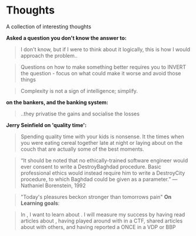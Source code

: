 # Thoughts

A collection of interesting thoughts 

__Asked a question you don't know the answer to:__
> I don't know, but if I were to think about it logically, this is how I would approach the problem..

> Questions on how to make something better requires you to INVERT the question - focus on what could make it worse and avoid those things

> Complexity is not a sign of intelligence; simplify.

__on the bankers, and the banking system:__
> ..they privatise the gains and socialise the losses

__Jerry Seinfield on 'quality time':__
> Spending quality time with your kids is nonsense. It the times when you were eating cereal together late at night or laying about on the couch that are actually some of the best moments.

> “It should be noted that no ethically-trained software engineer would ever consent to write a DestroyBaghdad procedure. Basic professional ethics would instead require him to write a DestroyCity procedure, to which Baghdad could be given as a parameter.” — Nathaniel Borenstein, 1992

> "Today's pleasures beckon stronger than tomorrows pain"
__On Learning goals__:

> In <Month>, I want to learn about <Vulnerability Class>. I will measure my success by having read <N> articles about <Vulnerability Class>, having played around with <Vulnerability Class> in a CTF, shared <N> articles about <Vulnerability Class> with others, and having reported a <Vulnerability Class> ONCE in a VDP or BBP 
